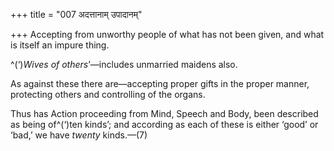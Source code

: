 +++
title = "007 अदत्तानाम् उपादानम्"

+++
Accepting from unworthy people of what has not been given, and what is
itself an impure thing.

^(‘)*Wives of others*’—includes unmarried maidens also.

As against these there are—accepting proper gifts in the proper manner,
protecting others and controlling of the organs.

Thus has Action proceeding from Mind, Speech and Body, been described as
being of^(‘)ten kinds’; and according as each of these is either ‘good’
or ‘bad,’ we have *twenty* kinds.—(7)


